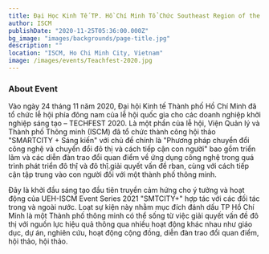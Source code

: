 ```yaml
---
title: Đại Học Kinh Tế TP. Hồ Chí Minh Tổ Chức Southeast Region of the National Festival for Innovative Startups – TECHFEST 2020
author: ISCM
publishDate: "2020-11-25T05:36:00.000Z"
bg_image: "images/backgrounds/page-title.jpg"
description: "" 
location: "ISCM, Ho Chi Minh City, Vietnam"
image: /images/events/Teachfest-2020.jpg
---
```

### About Event

Vào ngày 24 tháng 11 năm 2020, Đại hội Kinh tế Thành phố Hồ Chí Minh đã tổ chức lễ hội phía đông nam của lễ hội quốc gia cho các doanh nghiệp khởi nghiệp sáng tạo – TECHFEST 2020. Là một phần của lễ hội, Viện Quản lý và Thành phố Thông minh (ISCM) đã tổ chức thành công hội thảo "SMARTCITY + Sáng kiến" với chủ đề chính là "Phương pháp chuyển đổi công nghệ và chuyển đổi đô thị và cách tiếp cận con người" bao gồm triển lãm và các diễn đàn trao đổi quan điểm về ứng dụng công nghệ trong quá trình phát triển đô thị̂ và đô thị̂.giải quyết vấn đề rban, cùng với cách tiếp cận tập trung vào con người đối với một thành phố thông minh.

Đây là khởi đầu sáng tạo đầu tiên truyền cảm hứng cho ý tưởng và hoạt động của UEH-ISCM Event Series 2021 "SMTCITY+" hợp tác với các đối tác trong và ngoài nước. Loạt sự kiện này nhằm mục đích đánh dấu TP Hồ Chí Minh là một Thành phố thông minh có thể sống từ việc giải quyết vấn đề đô thị với nguồn lực hiệu quả thông qua nhiều hoạt động khác nhau như giáo dục, dự án, nghiên cứu, hoạt động cộng đồng, diễn đàn trao đổi quan điểm, hội thảo, hội thảo.